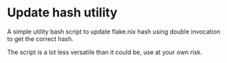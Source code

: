 # Update hash utility

A simple utility bash script to update flake.nix hash using double invocation to get the correct hash.

The script is a lot less versatile than it could be, use at your own risk.